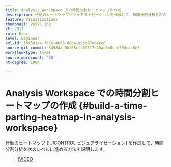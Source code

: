 ```yaml
---
title: Analysis Workspace での時間分割ヒートマップの作成
description: 行動のヒートマップビジュアライゼーションを作成して、時間分割分析を次のレベルに進める方法を説明します。
feature: Visualizations
thumbnail: 26991.jpg
kt: 2813
role: User
level: Beginner
exl-id: 1bf591a4-fdce-4053-80d4-a9cd87e04ec6
source-git-commit: 84984ad9bf65cfc69117e40ac0e0cfe503cac5e5
workflow-type: tm+mt
source-wordcount: '50'
ht-degree: 100%

---
```


# Analysis Workspace での時間分割ヒートマップの作成 {#build-a-time-parting-heatmap-in-analysis-workspace}

行動のヒートマップ [!UICONTROL ビジュアライゼーション] を作成して、時間分割分析を次のレベルに進める方法を説明します。

>[!VIDEO](https://video.tv.adobe.com/v/26991/?quality=12&learn=on)
